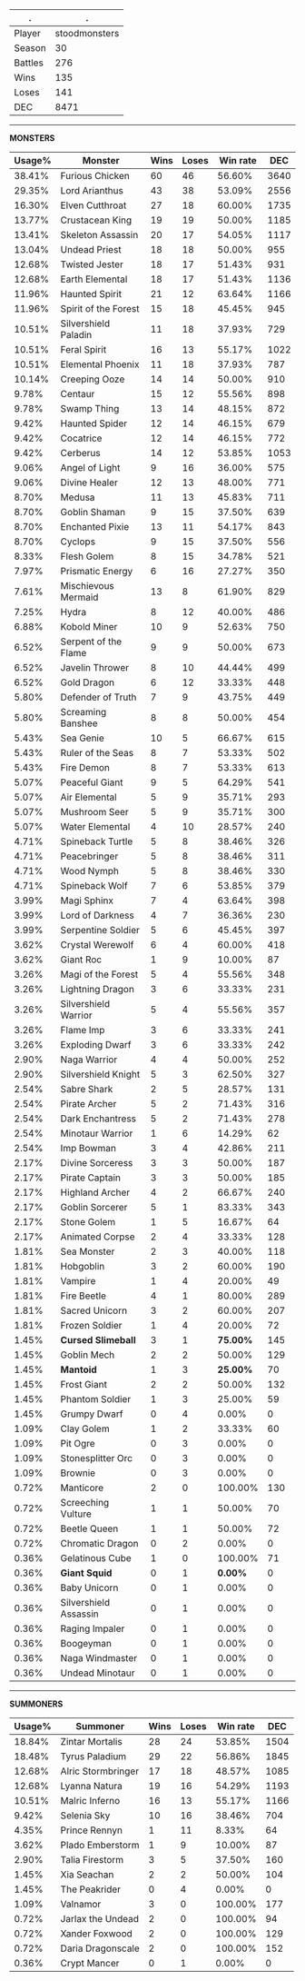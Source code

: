 .|.
|-|-
Player|stoodmonsters
Season|30
Battles|276
Wins|135
Loses|141
DEC|8471

---
**MONSTERS**

Usage%|Monster|Wins|Loses|Win rate|DEC|
-|-|-|-|-|-|
38.41%|Furious Chicken|60|46|56.60%|3640|
29.35%|Lord Arianthus|43|38|53.09%|2556|
16.30%|Elven Cutthroat|27|18|60.00%|1735|
13.77%|Crustacean King|19|19|50.00%|1185|
13.41%|Skeleton Assassin|20|17|54.05%|1117|
13.04%|Undead Priest|18|18|50.00%|955|
12.68%|Twisted Jester|18|17|51.43%|931|
12.68%|Earth Elemental|18|17|51.43%|1136|
11.96%|Haunted Spirit|21|12|63.64%|1166|
11.96%|Spirit of the Forest|15|18|45.45%|945|
10.51%|Silvershield Paladin|11|18|37.93%|729|
10.51%|Feral Spirit|16|13|55.17%|1022|
10.51%|Elemental Phoenix|11|18|37.93%|787|
10.14%|Creeping Ooze|14|14|50.00%|910|
9.78%|Centaur|15|12|55.56%|898|
9.78%|Swamp Thing|13|14|48.15%|872|
9.42%|Haunted Spider|12|14|46.15%|679|
9.42%|Cocatrice|12|14|46.15%|772|
9.42%|Cerberus|14|12|53.85%|1053|
9.06%|Angel of Light|9|16|36.00%|575|
9.06%|Divine Healer|12|13|48.00%|771|
8.70%|Medusa|11|13|45.83%|711|
8.70%|Goblin Shaman|9|15|37.50%|639|
8.70%|Enchanted Pixie|13|11|54.17%|843|
8.70%|Cyclops|9|15|37.50%|556|
8.33%|Flesh Golem|8|15|34.78%|521|
7.97%|Prismatic Energy|6|16|27.27%|350|
7.61%|Mischievous Mermaid|13|8|61.90%|829|
7.25%|Hydra|8|12|40.00%|486|
6.88%|Kobold Miner|10|9|52.63%|750|
6.52%|Serpent of the Flame|9|9|50.00%|673|
6.52%|Javelin Thrower|8|10|44.44%|499|
6.52%|Gold Dragon|6|12|33.33%|448|
5.80%|Defender of Truth|7|9|43.75%|449|
5.80%|Screaming Banshee|8|8|50.00%|454|
5.43%|Sea Genie|10|5|66.67%|615|
5.43%|Ruler of the Seas|8|7|53.33%|502|
5.43%|Fire Demon|8|7|53.33%|613|
5.07%|Peaceful Giant|9|5|64.29%|541|
5.07%|Air Elemental|5|9|35.71%|293|
5.07%|Mushroom Seer|5|9|35.71%|300|
5.07%|Water Elemental|4|10|28.57%|240|
4.71%|Spineback Turtle|5|8|38.46%|326|
4.71%|Peacebringer|5|8|38.46%|311|
4.71%|Wood Nymph|5|8|38.46%|330|
4.71%|Spineback Wolf|7|6|53.85%|379|
3.99%|Magi Sphinx|7|4|63.64%|398|
3.99%|Lord of Darkness|4|7|36.36%|230|
3.99%|Serpentine Soldier|5|6|45.45%|397|
3.62%|Crystal Werewolf|6|4|60.00%|418|
3.62%|Giant Roc|1|9|10.00%|87|
3.26%|Magi of the Forest|5|4|55.56%|348|
3.26%|Lightning Dragon|3|6|33.33%|231|
3.26%|Silvershield Warrior|5|4|55.56%|357|
3.26%|Flame Imp|3|6|33.33%|241|
3.26%|Exploding Dwarf|3|6|33.33%|242|
2.90%|Naga Warrior|4|4|50.00%|252|
2.90%|Silvershield Knight|5|3|62.50%|327|
2.54%|Sabre Shark|2|5|28.57%|131|
2.54%|Pirate Archer|5|2|71.43%|316|
2.54%|Dark Enchantress|5|2|71.43%|278|
2.54%|Minotaur Warrior|1|6|14.29%|62|
2.54%|Imp Bowman|3|4|42.86%|211|
2.17%|Divine Sorceress|3|3|50.00%|187|
2.17%|Pirate Captain|3|3|50.00%|185|
2.17%|Highland Archer|4|2|66.67%|240|
2.17%|Goblin Sorcerer|5|1|83.33%|343|
2.17%|Stone Golem|1|5|16.67%|64|
2.17%|Animated Corpse|2|4|33.33%|128|
1.81%|Sea Monster|2|3|40.00%|118|
1.81%|Hobgoblin|3|2|60.00%|190|
1.81%|Vampire|1|4|20.00%|49|
1.81%|Fire Beetle|4|1|80.00%|289|
1.81%|Sacred Unicorn|3|2|60.00%|207|
1.81%|Frozen Soldier|1|4|20.00%|72|
1.45%|**Cursed Slimeball**|3|1|**75.00%**|145|
1.45%|Goblin Mech|2|2|50.00%|129|
1.45%|**Mantoid**|1|3|**25.00%**|70|
1.45%|Frost Giant|2|2|50.00%|132|
1.45%|Phantom Soldier|1|3|25.00%|59|
1.45%|Grumpy Dwarf|0|4|0.00%|0|
1.09%|Clay Golem|1|2|33.33%|60|
1.09%|Pit Ogre|0|3|0.00%|0|
1.09%|Stonesplitter Orc|0|3|0.00%|0|
1.09%|Brownie|0|3|0.00%|0|
0.72%|Manticore|2|0|100.00%|130|
0.72%|Screeching Vulture|1|1|50.00%|70|
0.72%|Beetle Queen|1|1|50.00%|72|
0.72%|Chromatic Dragon|0|2|0.00%|0|
0.36%|Gelatinous Cube|1|0|100.00%|71|
0.36%|**Giant Squid**|0|1|**0.00%**|0|
0.36%|Baby Unicorn|0|1|0.00%|0|
0.36%|Silvershield Assassin|0|1|0.00%|0|
0.36%|Raging Impaler|0|1|0.00%|0|
0.36%|Boogeyman|0|1|0.00%|0|
0.36%|Naga Windmaster|0|1|0.00%|0|
0.36%|Undead Minotaur|0|1|0.00%|0|

---
**SUMMONERS**

Usage%|Summoner|Wins|Loses|Win rate|DEC|
-|-|-|-|-|-|
18.84%|Zintar Mortalis|28|24|53.85%|1504|
18.48%|Tyrus Paladium|29|22|56.86%|1845|
12.68%|Alric Stormbringer|17|18|48.57%|1085|
12.68%|Lyanna Natura|19|16|54.29%|1193|
10.51%|Malric Inferno|16|13|55.17%|1166|
9.42%|Selenia Sky|10|16|38.46%|704|
4.35%|Prince Rennyn|1|11|8.33%|64|
3.62%|Plado Emberstorm|1|9|10.00%|87|
2.90%|Talia Firestorm|3|5|37.50%|160|
1.45%|Xia Seachan|2|2|50.00%|104|
1.45%|The Peakrider|0|4|0.00%|0|
1.09%|Valnamor|3|0|100.00%|177|
0.72%|Jarlax the Undead|2|0|100.00%|94|
0.72%|Xander Foxwood|2|0|100.00%|129|
0.72%|Daria Dragonscale|2|0|100.00%|152|
0.36%|Crypt Mancer|0|1|0.00%|0|
